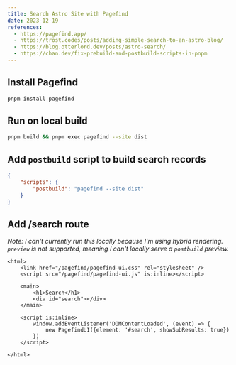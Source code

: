```yaml
---
title: Search Astro Site with Pagefind
date: 2023-12-19
references:
  - https://pagefind.app/
  - https://trost.codes/posts/adding-simple-search-to-an-astro-blog/
  - https://blog.otterlord.dev/posts/astro-search/
  - https://chan.dev/fix-prebuild-and-postbuild-scripts-in-pnpm
---
```


## Install Pagefind

```zsh
pnpm install pagefind
```

## Run on local build

```zsh
pnpm build && pnpm exec pagefind --site dist
```

## Add `postbuild` script to build search records

```json
{
	"scripts": {
		"postbuild": "pagefind --site dist"
	}
}
```

## Add /search route

_Note: I can't currently run this locally because I'm using hybrid rendering. `preview` is not supported, meaning I can't locally serve a `postbuild` preview._

```astro
<html>
	<link href="/pagefind/pagefind-ui.css" rel="stylesheet" />
	<script src="/pagefind/pagefind-ui.js" is:inline></script>

	<main>
		<h1>Search</h1>
		<div id="search"></div>
	</main>

	<script is:inline>
		window.addEventListener('DOMContentLoaded', (event) => {
			new PagefindUI({element: '#search', showSubResults: true})
		})
	</script>

</html>
```
